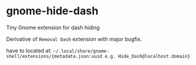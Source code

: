 # gnome-hide-dash
Tiny Gnome extension for dash hiding

Derivative of `Removal Dash` extension with major bugfix.

have to located at:
`~/.local/share/gnome-shell/extensions/{metadata.json:uuid e.g. Hide_Dash@localhost.domain}`

